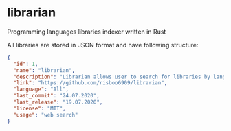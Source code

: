 # librarian
Programming languages libraries indexer written in Rust

All libraries are stored in JSON format and have following structure:
  
```json
{
  "id": 1,
  "name": "librarian",
  "description": "Librarian allows user to search for libraries by language, description and purpose. Fast",
  "link": "https://github.com/risboo6909/librarian",
  "language": "All",
  "last_commit": "24.07.2020",  
  "last_release": "19.07.2020",
  "license": "MIT",
  "usage": "web search"
}
```
